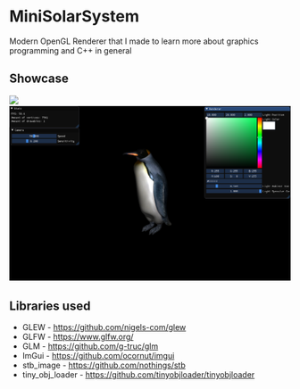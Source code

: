 # MiniSolarSystem
Modern OpenGL Renderer that I made to learn more about graphics programming and C++ in general

## Showcase
![](https://github.com/DavidtKate/MiniSolarSystem/blob/main/docs/showcase.gif)
![](https://github.com/DavidtKate/MiniSolarSystem/blob/main/docs/penguin.png)

## Libraries used
* GLEW - https://github.com/nigels-com/glew
* GLFW - https://www.glfw.org/
* GLM - https://github.com/g-truc/glm
* ImGui - https://github.com/ocornut/imgui
* stb_image - https://github.com/nothings/stb
* tiny_obj_loader - https://github.com/tinyobjloader/tinyobjloader
